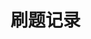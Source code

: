 <!--
 * @Author: wlj
 * @Date: 2022-12-30 16:42:57
 * @LastEditors: wlj
 * @LastEditTime: 2022-12-30 16:43:08
 * @Description: 
-->
# 刷题记录